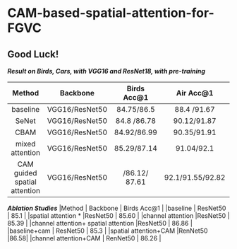 # CAM-based-spatial-attention-for-FGVC
## Good Luck!
***Result on Birds, Cars, with VGG16 and ResNet18, with pre-training***


|Method                      | Backbone       | Birds Acc@1 | Air Acc@1     | Cars Acc@1     | alpha           | 
|:----:                      | :-:            | :----:      | :----:        | :----:         | :----:          | 
|baseline                    | VGG16/ResNet50 |  84.75/86.5 | 88.4 /91.67   | 89.6 / 92.4    |    N/A          |
|SeNet                       | VGG16/ResNet50 |  84.8 /86.78| 90.12/91.87   | 89.75/ 93.1    |    N/A          |
|CBAM                        | VGG16/ResNet50 |  84.92/86.99| 90.35/91.91   | 91.12/93.35    |      N/A        |
|mixed attention             | VGG16/ResNet50 |  85.29/87.14| 91.04/92.1    | 91.89 /93.34   |     N/A         | 
|CAM guided spatial attention | VGG16/ResNet50 | /86.12/ 87.61|  92.1/91.55/92.82  | 92.43/92.61 / 93.81  | 3，2/0.3，0.5,1/0.2，0.8,3   | 


***Ablation Studies***
|Method                      | Backbone       | Birds Acc@1 | 
|baseline                    | ResNet50       |  85.1      |
|spatial attention *         |ResNet50        |  85.60      |
|channel attention           |ResNet50        | 85.39     |
|channel attention+  spatial attention |ResNet50        |  86.86      |
|baseline+cam                | ResNet50       |   85.3      |
|spatial attention+CAM       |RenNet50         |86.58|
|channel attention+CAM       |   RenNet50     |  86.26  |


